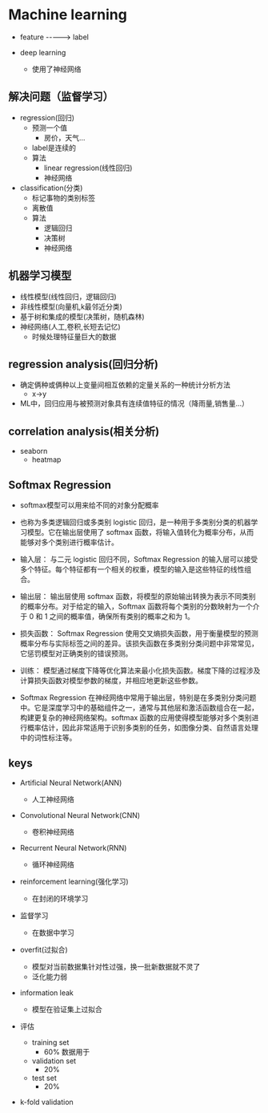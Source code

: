 # Machine learning

+ feature -----> label

+ deep learning
     + 使用了神经网络

## 解决问题（监督学习）
+ regression(回归)
    + 预测一个值
        + 房价，天气...
    + label是连续的
    + 算法
        + linear regression(线性回归)
        + 神经网络
+ classification(分类)
    + 标记事物的类别标签
    + 离散值
    + 算法
        + 逻辑回归
        + 决策树
        + 神经网络

## 机器学习模型
+ 线性模型(线性回归，逻辑回归)
+ 非线性模型(向量机,k最邻近分类)
+ 基于树和集成的模型(决策树，随机森林)
+ 神经网络(人工,卷积,长短去记忆)
    + 时候处理特征量巨大的数据

## regression analysis(回归分析)
+ 确定俩种或俩种以上变量间相互依赖的定量关系的一种统计分析方法
    + x->y
+ ML中，回归应用与被预测对象具有连续值特征的情况（降雨量,销售量...）

## correlation analysis(相关分析)
+ seaborn
    + heatmap
## Softmax Regression 
+ softmax模型可以用来给不同的对象分配概率

+ 也称为多类逻辑回归或多类别 logistic 回归，是一种用于多类别分类的机器学习模型。它在输出层使用了 softmax 函数，将输入值转化为概率分布，从而能够对多个类别进行概率估计。

+ 输入层： 与二元 logistic 回归不同，Softmax Regression 的输入层可以接受多个特征。每个特征都有一个相关的权重，模型的输入是这些特征的线性组合。

+ 输出层： 输出层使用 softmax 函数，将模型的原始输出转换为表示不同类别的概率分布。对于给定的输入，Softmax 函数将每个类别的分数映射为一个介于 0 和 1 之间的概率值，确保所有类别的概率之和为 1。

+ 损失函数： Softmax Regression 使用交叉熵损失函数，用于衡量模型的预测概率分布与实际标签之间的差异。该损失函数在多类别分类问题中非常常见，它惩罚模型对正确类别的错误预测。

+ 训练： 模型通过梯度下降等优化算法来最小化损失函数。梯度下降的过程涉及计算损失函数对模型参数的梯度，并相应地更新这些参数。

+ Softmax Regression 在神经网络中常用于输出层，特别是在多类别分类问题中。它是深度学习中的基础组件之一，通常与其他层和激活函数组合在一起，构建更复杂的神经网络架构。softmax 函数的应用使得模型能够对多个类别进行概率估计，因此非常适用于识别多类别的任务，如图像分类、自然语言处理中的词性标注等。










## keys
+ Artificial Neural Network(ANN)
    + 人工神经网络
+ Convolutional Neural Network(CNN)
    + 卷积神经网络
+ Recurrent Neural Network(RNN)
    + 循环神经网络

+ reinforcement learning(强化学习)
    + 在封闭的环境学习

+ 监督学习
    + 在数据中学习

+ overfit(过拟合)
    + 模型对当前数据集针对性过强，换一批新数据就不灵了
    + 泛化能力弱

+ information leak
    + 模型在验证集上过拟合

+ 评估
    + training set
        + 60% 数据用于
    + validation set
        + 20%
    + test set
        + 20%

+ k-fold validation